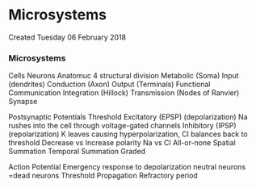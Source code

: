 # Microsystems
Created Tuesday 06 February 2018

### Microsystems
Cells
Neurons
Anatomuc
4 structural division
Metabolic (Soma)
Input (dendrites)
Conduction (Axon)
Output (Terminals)
Functional
Communication
Integration (Hillock)
Transmission (Nodes of Ranvier)
Synapse
				
Postsynaptic Potentials
Threshold
Excitatory (EPSP) (depolarization)
Na rushes into the cell through voltage-gated channels
Inhibitory (IPSP) (repolarization)
K leaves causing hyperpolarization, Cl balances back to threshold
Decrease vs Increase polarity
Na vs Cl
All-or-none
Spatial Summation
Temporal Summation
Graded
		
Action Potential
Emergency response to depolarization
neutral neurons =dead neurons
Threshold
Propagation
Refractory period

